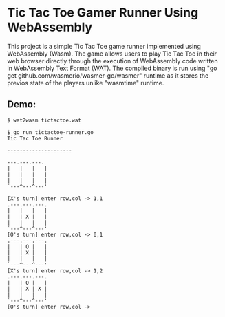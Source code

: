 # Tic Tac Toe Gamer Runner Using WebAssembly
This project is a simple Tic Tac Toe game runner implemented using WebAssembly (Wasm). The game allows users to play Tic Tac Toe in their web browser directly through the execution of WebAssembly code written in WebAssembly Text Format (WAT). The compiled binary is run using "go get github.com/wasmerio/wasmer-go/wasmer" runtime as it stores the previos state of the players unlike "wasmtime" runtime.

## Demo:
```
$ wat2wasm tictactoe.wat

$ go run tictactoe-runner.go 
Tic Tac Toe Runner

---------------------

---.---.---.
|   |   |   |
|   |   |   |
|   |   |   |
`---^---^---'

[X's turn] enter row,col -> 1,1
.---.---.---.
|   |   |   |
|   | X |   |
|   |   |   |
`---^---^---'
[O's turn] enter row,col -> 0,1
.---.---.---.
|   | O |   |
|   | X |   |
|   |   |   |
`---^---^---'
[X's turn] enter row,col -> 1,2
.---.---.---.
|   | O |   |
|   | X | X |
|   |   |   |
`---^---^---'
[O's turn] enter row,col ->
```
